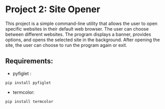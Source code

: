 # Project 2: Site Opener

This project is a simple command-line utility that allows the user to open specific websites in their default web browser. The user can choose between different websites. The program displays a banner, provides options, and opens the selected site in the background. After opening the site, the user can choose to run the program again or exit.


## Requirements:
* pyfiglet :
 ```
pip install pyfiglet
```

* termcolor:
```
pip install termcolor
```
